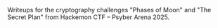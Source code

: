 Writeups for the cryptography challenges "Phases of Moon" and "The Secret Plan" from Hackemon CTF – Psyber Arena 2025.
